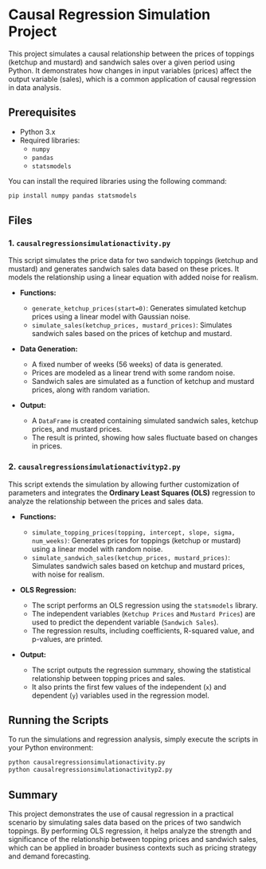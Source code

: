 # Causal Regression Simulation Project

This project simulates a causal relationship between the prices of toppings (ketchup and mustard) and sandwich sales over a given period using Python. It demonstrates how changes in input variables (prices) affect the output variable (sales), which is a common application of causal regression in data analysis.

## Prerequisites

- Python 3.x
- Required libraries:
  - `numpy`
  - `pandas`
  - `statsmodels`

You can install the required libraries using the following command:

```bash
pip install numpy pandas statsmodels
```

## Files

### 1. `causalregressionsimulationactivity.py`

This script simulates the price data for two sandwich toppings (ketchup and mustard) and generates sandwich sales data based on these prices. It models the relationship using a linear equation with added noise for realism.

- **Functions:**
  - `generate_ketchup_prices(start=0)`: Generates simulated ketchup prices using a linear model with Gaussian noise.
  - `simulate_sales(ketchup_prices, mustard_prices)`: Simulates sandwich sales based on the prices of ketchup and mustard.

- **Data Generation:**
  - A fixed number of weeks (56 weeks) of data is generated.
  - Prices are modeled as a linear trend with some random noise.
  - Sandwich sales are simulated as a function of ketchup and mustard prices, along with random variation.

- **Output:**
  - A `DataFrame` is created containing simulated sandwich sales, ketchup prices, and mustard prices.
  - The result is printed, showing how sales fluctuate based on changes in prices.

### 2. `causalregressionsimulationactivityp2.py`

This script extends the simulation by allowing further customization of parameters and integrates the **Ordinary Least Squares (OLS)** regression to analyze the relationship between the prices and sales data.

- **Functions:**
  - `simulate_topping_prices(topping, intercept, slope, sigma, num_weeks)`: Generates prices for toppings (ketchup or mustard) using a linear model with random noise.
  - `simulate_sandwich_sales(ketchup_prices, mustard_prices)`: Simulates sandwich sales based on ketchup and mustard prices, with noise for realism.

- **OLS Regression:**
  - The script performs an OLS regression using the `statsmodels` library.
  - The independent variables (`Ketchup Prices` and `Mustard Prices`) are used to predict the dependent variable (`Sandwich Sales`).
  - The regression results, including coefficients, R-squared value, and p-values, are printed.

- **Output:**
  - The script outputs the regression summary, showing the statistical relationship between topping prices and sales.
  - It also prints the first few values of the independent (`x`) and dependent (`y`) variables used in the regression model.

## Running the Scripts

To run the simulations and regression analysis, simply execute the scripts in your Python environment:

```bash
python causalregressionsimulationactivity.py
python causalregressionsimulationactivityp2.py
```

## Summary

This project demonstrates the use of causal regression in a practical scenario by simulating sales data based on the prices of two sandwich toppings. By performing OLS regression, it helps analyze the strength and significance of the relationship between topping prices and sandwich sales, which can be applied in broader business contexts such as pricing strategy and demand forecasting.
